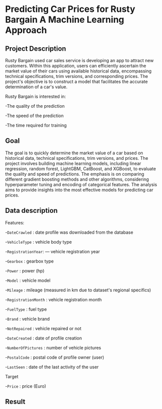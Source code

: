 # Predicting Car Prices for Rusty Bargain A Machine Learning Approach

## Project Description

Rusty Bargain used car sales service is developing an app to attract new customers. Within this application, users can efficiently ascertain the market value of their cars using available historical data, encompassing technical specifications, trim versions, and corresponding prices. The project's objective is to construct a model that facilitates the accurate determination of a car's value.

Rusty Bargain is interested in:

-The quality of the prediction

-The speed of the prediction

-The time required for training

## Goal

The goal is to quickly determine the market value of a car based on historical data, technical specifications, trim versions, and prices. The project involves building machine learning models, including linear regression, random forest, LightGBM, CatBoost, and XGBoost, to evaluate the quality and speed of predictions. The emphasis is on comparing different gradient boosting methods and other algorithms, considering hyperparameter tuning and encoding of categorical features. The analysis aims to provide insights into the most effective models for predicting car prices.

## Data description


Features: 

-`DateCrawled` : date profile was downloaded from the database

-`VehicleType` : vehicle body type

-`RegistrationYear`: — vehicle registration year

-`Gearbox` : gearbox type

-`Power` : power (hp)

-`Model` : vehicle model

-`Mileage` : mileage (measured in km due to dataset's regional specifics)

-`RegistrationMonth` : vehicle registration month

-`FuelType` : fuel type

-`Brand` : vehicle brand

-`NotRepaired` : vehicle repaired or not

-`DateCreated` : date of profile creation

-`NumberOfPictures` : number of vehicle pictures

-`PostalCode` : postal code of profile owner (user)

-`LastSeen` : date of the last activity of the user

Target

-`Price` : price (Euro)

## Result

